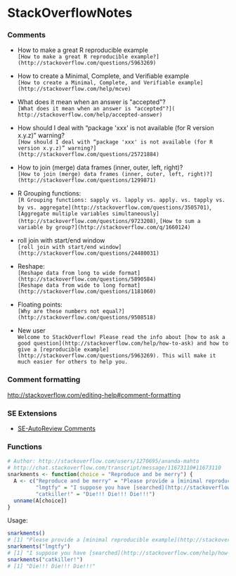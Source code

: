 # StackOverflowNotes

### Comments

* How to make a great R reproducible example  
`[How to make a great R reproducible example?](http://stackoverflow.com/questions/5963269)`

* How to create a Minimal, Complete, and Verifiable example  
`[How to create a Minimal, Complete, and Verifiable example](http://stackoverflow.com/help/mcve)`

* What does it mean when an answer is "accepted"?  
`[What does it mean when an answer is "accepted"?](
http://stackoverflow.com/help/accepted-answer)`

* How should I deal with “package 'xxx' is not available (for R version x.y.z)” warning?   
`[How should I deal with “package 'xxx' is not available (for R version x.y.z)” warning?](http://stackoverflow.com/questions/25721884)`

* How to join (merge) data frames (inner, outer, left, right)?  
`[How to join (merge) data frames (inner, outer, left, right)?](http://stackoverflow.com/questions/1299871)`

* R Grouping functions:   
`[R Grouping functions: sapply vs. lapply vs. apply. vs. tapply vs. by vs. aggregate](http://stackoverflow.com/questions/3505701)`, `[Aggregate multiple variables simultaneously](http://stackoverflow.com/questions/9723208)`, `[How to sum a variable by group?](http://stackoverflow.com/q/1660124)`

* roll join with start/end window  
`[roll join with start/end window](http://stackoverflow.com/questions/24480031)`

* Reshape:  
`[Reshape data from long to wide format](http://stackoverflow.com/questions/5890584)`   
`[Reshape data from wide to long format](http://stackoverflow.com/questions/1181060)`

* Floating points:   
`[Why are these numbers not equal?](http://stackoverflow.com/questions/9508518)`

* New user  
`Welcome to StackOverflow! Please read the info about [how to ask a good question](http://stackoverflow.com/help/how-to-ask) and how to give a [reproducible example](http://stackoverflow.com/questions/5963269). This will make it much easier for others to help you.`

### Comment formatting   
http://stackoverflow.com/editing-help#comment-formatting

### SE Extensions
* [SE-AutoReview Comments](https://github.com/Benjol/SE-AutoReviewComments)

### Functions

```R
# Author: http://stackoverflow.com/users/1270695/ananda-mahto
# http://chat.stackoverflow.com/transcript/message/11673110#11673110
snarkments <- function(choice = "Reproduce and be merry") {
  A <- c("Reproduce and be merry" = "Please provide a [minimal reproducible example](http://stackoverflow.com/q/5963269/1270695), and please show us what you have tried",
         "lmgtfy" = "I suppose you have [searched](http://stackoverflow.com/help/how-to-ask) for your problem on SO?",
         "catkiller!" = "Die!!! Die!!! Die!!!")
  unname(A[choice])
}
```
Usage:

```R
snarkments()
# [1] "Please provide a [minimal reproducible example](http://stackoverflow.com/q/5963269/1270695), and please show us what you have tried"
snarkments("lmgtfy")
# [1] "I suppose you have [searched](http://stackoverflow.com/help/how-to-ask) for your problem on SO?"
snarkments("catkiller!")
# [1] "Die!!! Die!!! Die!!!"
```

